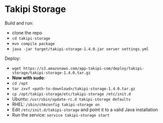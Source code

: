 Takipi Storage
==============

Build and run:
- clone the repo
- `cd takipi-storage`
- `mvn compile package`
- `java -jar target/takipi-storage-1.4.0.jar server settings.yml`

Deploy:
- `wget https://s3.amazonaws.com/app-takipi-com/deploy/takipi-storage/takipi-storage-1.4.0.tar.gz`
- **Now with sudo**:
- `cd /opt`
- `tar zxvf <path-to-download>/takipi-storage-1.4.0.tar.gz` 
- `cp /opt/takipi-storage/etc/takipi-storage /etc/init.d`
- Ubuntu: `/usr/sbin/update-rc.d takipi-storage defaults`
- RHEL: `/sbin/chkconfig takipi-storage on`
- Edit `/etc/init.d/takipi-storage` and point it to a valid Java installation
- Run the service: `service takipi-storage start`
